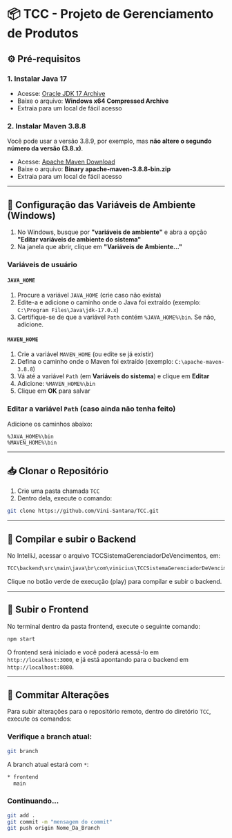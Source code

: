 
# 📦 TCC - Projeto de Gerenciamento de Produtos

## ⚙️ Pré-requisitos

### 1. Instalar Java 17
- Acesse: [Oracle JDK 17 Archive](https://www.oracle.com/java/technologies/javase/jdk17-archive-downloads.html)
- Baixe o arquivo: **Windows x64 Compressed Archive**
- Extraia para um local de fácil acesso

### 2. Instalar Maven 3.8.8
Você pode usar a versão 3.8.9, por exemplo, mas **não altere o segundo número da versão (3.8.x)**.
- Acesse: [Apache Maven Download](https://maven.apache.org/download.cgi)
- Baixe o arquivo: **Binary apache-maven-3.8.8-bin.zip**
- Extraia para um local de fácil acesso

---

## 🧩 Configuração das Variáveis de Ambiente (Windows)

1. No Windows, busque por **"variáveis de ambiente"** e abra a opção **"Editar variáveis de ambiente do sistema"**
2. Na janela que abrir, clique em **"Variáveis de Ambiente..."**

### Variáveis de usuário

#### `JAVA_HOME`
1. Procure a variável `JAVA_HOME` (crie caso não exista)
2. Edite-a e adicione o caminho onde o Java foi extraído (exemplo: `C:\Program Files\Java\jdk-17.0.x`)
3. Certifique-se de que a variável `Path` contém `%JAVA_HOME%\bin`. Se não, adicione.

#### `MAVEN_HOME`
1. Crie a variável `MAVEN_HOME` (ou edite se já existir)
2. Defina o caminho onde o Maven foi extraído (exemplo: `C:\apache-maven-3.8.8`)
3. Vá até a variável `Path` (em **Variáveis do sistema**) e clique em **Editar**
4. Adicione: `%MAVEN_HOME%\bin`
5. Clique em **OK** para salvar

### Editar a variável `Path` (caso ainda não tenha feito)

Adicione os caminhos abaixo:
```
%JAVA_HOME%\bin
%MAVEN_HOME%\bin
```

---

## 📥 Clonar o Repositório

1. Crie uma pasta chamada `TCC`
2. Dentro dela, execute o comando:

```bash
git clone https://github.com/Vini-Santana/TCC.git
```

---

## 🧪 Compilar e subir o Backend

No IntelliJ, acessar o arquivo TCCSistemaGerenciadorDeVencimentos, em:

```bash
TCC\backend\src\main\java\br\com\vinicius\TCCSistemaGerenciadorDeVencimentos.java
```
Clique no botão verde de execução (play) para compilar e subir o backend.

---

## 🚀 Subir o Frontend

No terminal dentro da pasta frontend, execute o seguinte comando:

```bash
npm start
```
O frontend será iniciado e você poderá acessá-lo em `http://localhost:3000`, e já está apontando para o backend em `http://localhost:8080`.

---

## 💾 Commitar Alterações

Para subir alterações para o repositório remoto, dentro do diretório `TCC`, execute os comandos:

### Verifique a branch atual:

```bash
git branch
```

A branch atual estará com `*`:
```bash
* frontend
  main
```

### Continuando...

```bash
git add .
git commit -m "mensagem do commit"
git push origin Nome_Da_Branch
```
